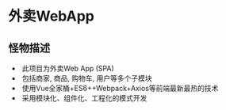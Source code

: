 # 外卖WebApp

## 怪物描述

- ​     此项目为外卖Web App (SPA)
- ​     包括商家, 商品, 购物车, 用户等多个子模块
- ​    使用Vue全家桶+ES6++Webpack+Axios等前端最新最热的技术
- ​    采用模块化、组件化、工程化的模式开发

